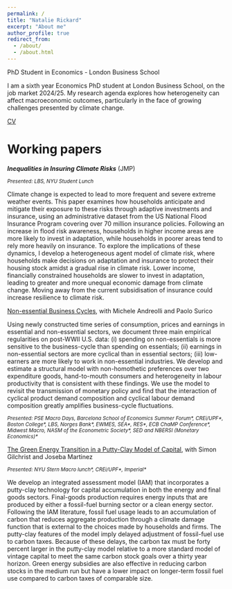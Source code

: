 ```yaml
---
permalink: /
title: "Natalie Rickard"
excerpt: "About me"
author_profile: true
redirect_from:
  - /about/
  - /about.html
---
```


PhD Student in Economics - London Business School

I am a sixth year Economics PhD student at London Business School, on the job market 2024/25. My research agenda explores how heterogeneity can affect macroeconomic outcomes, particularly in the face of growing challenges presented by climate change.

[CV](http://nrickard.github.io/files/NRickard_CV_Oct24.pdf)

# Working papers

**_Inequalities in Insuring Climate Risks_** (JMP)

<sub>*Presented: LBS, NYU Student Lunch*</sub>

Climate change is expected to lead to more frequent and severe extreme weather events. This paper examines how households anticipate and mitigate their exposure to these risks through adaptive investments and insurance, using an administrative dataset from the US National Flood Insurance Program covering over 70 million insurance policies. Following an increase in flood risk awareness, households in higher income areas are more likely to invest in adaptation, while households in poorer areas tend to rely more heavily on insurance. To explore the implications of these dynamics, I develop a heterogeneous agent model of climate risk, where households make decisions on adaptation and insurance to protect their housing stock amidst a gradual rise in climate risk. Lower income, financially constrained households are slower to invest in adaptation, leading to greater and more unequal economic damage from climate change. Moving away from the current subsidisation of insurance could increase resilience to climate risk.

[Non-essential Business Cycles](https://conference.nber.org/conf_papers/f202255.pdf), with Michele Andreolli and Paolo Surico

Using newly constructed time series of consumption, prices and earnings in essential and non-essential sectors, we document three main empirical regularities on post-WWII U.S. data: (i) spending on non-essentials is more sensitive to the business-cycle than spending on essentials; (ii) earnings in non-essential sectors are more cyclical than in essential sectors; (iii) low-earners are more likely to work in non-essential industries. We develop and estimate a structural model with non-homothetic preferences over two expenditure goods, hand-to-mouth consumers and heterogeneity in labour productivity that is consistent with these findings. We use the model to revisit the transmission of monetary policy and find that the interaction of cyclical product demand composition and cyclical labour demand composition greatly amplifies business-cycle fluctuations.

<sub>*Presented:  PSE Macro Days, Barcelona School of Economics Summer Forum\*, CREi/UPF\*, Boston College\*, LBS, Norges Bank\*, EWMES, SEA\*, RES\*, ECB ChaMP Conference\*, Midwest Macro, NASM of the Econometric Society\*, SED and NBERSI (Monetary Economics)\**</sub>

[The Green Energy Transition in a Putty-Clay Model of Capital](http://nrickard.github.io/files/GreenTransitionPuttyClay_GilchristMartinezRickard_Oct24.pdf), with Simon Gilchrist and Joseba Martinez

<sub>*Presented: NYU Stern Macro lunch\*, CREi/UPF\*, Imperial\**</sub>

We develop an integrated assessment model (IAM) that incorporates a putty-clay technology for capital accumulation in both the energy and final goods sectors. Final-goods production requires energy inputs that are produced by either a fossil-fuel burning sector or a clean energy sector. Following the IAM literature, fossil fuel usage leads to an accumulation of carbon that reduces aggregate production through a climate damage function that is external to the choices made by households and firms. The putty-clay features of the model imply delayed adjustment of fossil-fuel use to carbon taxes. Because of these delays, the carbon tax must be forty percent larger in the putty-clay model relative to a more standard model of vintage capital to meet the same carbon stock goals over a thirty year horizon. Green energy subsidies are also effective in reducing carbon stocks in the medium run but have a lower impact on longer-term fossil fuel use compared to carbon taxes of comparable size.
